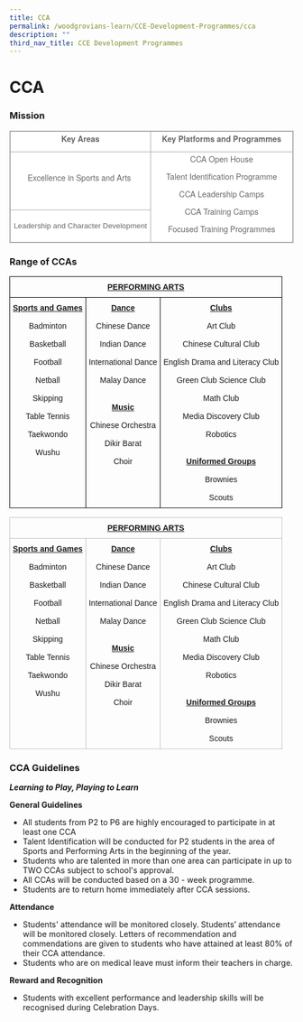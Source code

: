 ```yaml
---
title: CCA
permalink: /woodgrovians-learn/CCE-Development-Programmes/cca
description: ""
third_nav_title: CCE Development Programmes
---
```

# **CCA**
### Mission


<table class="iveo_table ives_tab_simple3" style="margin: 0px; outline: 0px; padding: 0px; border-collapse: collapse; border: 1px solid rgb(170, 170, 170); color: rgb(103, 103, 103); font-family: &quot;Helvetica Neue&quot;, Helvetica, Arial, sans-serif; font-size: 14px; font-style: normal; font-variant-ligatures: normal; font-variant-caps: normal; font-weight: 400; letter-spacing: normal; orphans: 2; text-align: left; text-transform: none; white-space: normal; widows: 2; word-spacing: 0px; -webkit-text-stroke-width: 0px; background-color: rgb(255, 255, 255); text-decoration-thickness: initial; text-decoration-style: initial; text-decoration-color: initial;"><tbody class="" style="margin: 0px; outline: 0px; padding: 0px;"><tr class="" style="margin: 0px; outline: 0px; padding: 0px;"><td width="353" class="" style="margin: 0px; outline: 0px; padding: 2px; text-align: center; border: 1px solid rgb(170, 170, 170);"><p class="" align="center" style="margin: 0px 0px 10px; outline: 0px; padding: 0px; line-height: 21px !important; color: rgb(103, 103, 103); font-family: &quot;Helvetica Neue&quot;, Helvetica, Arial, sans-serif; font-size: 14px;"><span class="" style="margin: 0px; outline: 0px; padding: 0px;"><b style="margin: 0px; outline: 0px; padding: 0px;">Key Areas</b></span></p></td><td width="354" class="" style="margin: 0px; outline: 0px; padding: 2px; text-align: center; border: 1px solid rgb(170, 170, 170);"><p class="" align="center" style="margin: 0px 0px 10px; outline: 0px; padding: 0px; line-height: 21px !important; color: rgb(103, 103, 103); font-family: &quot;Helvetica Neue&quot;, Helvetica, Arial, sans-serif; font-size: 14px;"><span class="" style="margin: 0px; outline: 0px; padding: 0px;"><b style="margin: 0px; outline: 0px; padding: 0px;">Key Platforms and Programmes</b></span></p></td></tr><tr class="" style="margin: 0px; outline: 0px; padding: 0px;"><td width="353" class="" style="margin: 0px; outline: 0px; padding: 2px; text-align: center; border: 1px solid rgb(170, 170, 170);"><p class="" align="center" style="margin: 0px 0px 10px; outline: 0px; padding: 0px; line-height: 21px !important; color: rgb(103, 103, 103); font-family: &quot;Helvetica Neue&quot;, Helvetica, Arial, sans-serif; font-size: 14px;"><span class="" style="margin: 0px; outline: 0px; padding: 0px;">Excellence in Sports and Arts</span><span style="margin: 0px; outline: 0px; padding: 0px; background-color: initial;">&nbsp;</span></p></td><td width="354" rowspan="2" class="" style="margin: 0px; outline: 0px; padding: 2px; text-align: center; border: 1px solid rgb(170, 170, 170);"><p class="" align="center" style="margin: 0px 0px 10px; outline: 0px; padding: 0px; line-height: 21px !important; color: rgb(103, 103, 103); font-family: &quot;Helvetica Neue&quot;, Helvetica, Arial, sans-serif; font-size: 14px;"><span class="" style="margin: 0px; outline: 0px; padding: 0px;">CCA Open House</span></p><p class="" align="center" style="margin: 0px 0px 10px; outline: 0px; padding: 0px; line-height: 21px !important; color: rgb(103, 103, 103); font-family: &quot;Helvetica Neue&quot;, Helvetica, Arial, sans-serif; font-size: 14px;"><span class="" style="margin: 0px; outline: 0px; padding: 0px;">Talent Identification Programme</span></p><p class="" align="center" style="margin: 0px 0px 10px; outline: 0px; padding: 0px; line-height: 21px !important; color: rgb(103, 103, 103); font-family: &quot;Helvetica Neue&quot;, Helvetica, Arial, sans-serif; font-size: 14px;"><span class="" style="margin: 0px; outline: 0px; padding: 0px;">CCA Leadership Camps</span></p><p class="" align="center" style="margin: 0px 0px 10px; outline: 0px; padding: 0px; line-height: 21px !important; color: rgb(103, 103, 103); font-family: &quot;Helvetica Neue&quot;, Helvetica, Arial, sans-serif; font-size: 14px;"><span class="" style="margin: 0px; outline: 0px; padding: 0px;">CCA Training Camps</span></p><p class="" align="center" style="margin: 0px 0px 10px; outline: 0px; padding: 0px; line-height: 21px !important; color: rgb(103, 103, 103); font-family: &quot;Helvetica Neue&quot;, Helvetica, Arial, sans-serif; font-size: 14px;"><span class="" style="margin: 0px; outline: 0px; padding: 0px;">Focused Training Programmes</span></p></td></tr><tr class="" style="margin: 0px; outline: 0px; padding: 0px;"><td class="" style="margin: 0px; outline: 0px; padding: 2px; text-align: center; border: 1px solid rgb(170, 170, 170);"><span style="margin: 0px; outline: 0px; padding: 0px; font-family: Arial, sans-serif; font-size: 13.3333px; text-align: left;">Leadership and Character Development</span></td></tr></tbody></table>



### Range of CCAs


<table style="border-collapse:collapse;border-spacing:0" class="tg"><thead><tr><th style="border-color:black;border-style:solid;border-width:1px;font-family:Arial, sans-serif;font-size:14px;font-weight:bold;overflow:hidden;padding:10px 5px;text-align:center;text-decoration:underline;vertical-align:top;word-break:normal" colspan="3">PERFORMING ARTS</th></tr></thead><tbody><tr><td style="border-color:black;border-style:solid;border-width:1px;font-family:Arial, sans-serif;font-size:14px;overflow:hidden;padding:10px 5px;text-align:center;vertical-align:top;word-break:normal"><span style="font-weight:bold;text-decoration:underline">Sports and Games</span><br><br>Badminton<br><br>Basketball<br><br>Football<br><br>Netball<br><br>Skipping<br><br>Table Tennis<br><br>Taekwondo<br><br>Wushu<br><br><br></td><td style="border-color:black;border-style:solid;border-width:1px;font-family:Arial, sans-serif;font-size:14px;overflow:hidden;padding:10px 5px;text-align:center;vertical-align:top;word-break:normal"><span style="font-weight:bold;text-decoration:underline">Dance</span><br><br>Chinese Dance<br><br>Indian Dance<br><br>International Dance<br><br>Malay Dance<br> <br><br><span style="font-weight:bold;text-decoration:underline">Music</span><br><br>Chinese Orchestra<br><br>Dikir Barat<br><br>Choir</td><td style="border-color:black;border-style:solid;border-width:1px;font-family:Arial, sans-serif;font-size:14px;overflow:hidden;padding:10px 5px;text-align:center;vertical-align:top;word-break:normal"><span style="font-weight:bold;text-decoration:underline">Clubs</span><br><br>Art Club<br><br>Chinese Cultural Club<br><br>English Drama and Literacy Club<br><br>Green Club Science Club<br><br>Math Club<br><br>Media Discovery Club<br><br>Robotics<br> <br> <br><span style="font-weight:bold;text-decoration:underline">Uniformed Groups</span><br><br>Brownies<br><br>Scouts</td></tr></tbody></table>

<table style="border-collapse:collapse;border-spacing:0" class="tg"><thead><tr><th style="border-color:#c0c0c0;border-style:solid;border-width:1px;font-family:Arial, sans-serif;font-size:14px;font-weight:bold;overflow:hidden;padding:10px 5px;text-align:center;text-decoration:underline;vertical-align:top;word-break:normal" colspan="3">PERFORMING ARTS</th></tr></thead><tbody><tr><td style="border-color:#c0c0c0;border-style:solid;border-width:1px;font-family:Arial, sans-serif;font-size:14px;overflow:hidden;padding:10px 5px;text-align:center;vertical-align:top;word-break:normal"><span style="font-weight:bold;text-decoration:underline">Sports and Games</span><br><br>Badminton<br><br>Basketball<br><br>Football<br><br>Netball<br><br>Skipping<br><br>Table Tennis<br><br>Taekwondo<br><br>Wushu<br><br><br></td><td style="border-color:#c0c0c0;border-style:solid;border-width:1px;font-family:Arial, sans-serif;font-size:14px;overflow:hidden;padding:10px 5px;text-align:center;vertical-align:top;word-break:normal"><span style="font-weight:bold;text-decoration:underline">Dance</span><br><br>Chinese Dance<br><br>Indian Dance<br><br>International Dance<br><br>Malay Dance<br> <br><br><span style="font-weight:bold;text-decoration:underline">Music</span><br><br>Chinese Orchestra<br><br>Dikir Barat<br><br>Choir</td><td style="border-color:#c0c0c0;border-style:solid;border-width:1px;font-family:Arial, sans-serif;font-size:14px;overflow:hidden;padding:10px 5px;text-align:center;vertical-align:top;word-break:normal"><span style="font-weight:bold;text-decoration:underline">Clubs</span><br><br>Art Club<br><br>Chinese Cultural Club<br><br>English Drama and Literacy Club<br><br>Green Club Science Club<br><br>Math Club<br><br>Media Discovery Club<br><br>Robotics<br> <br> <br><span style="font-weight:bold;text-decoration:underline">Uniformed Groups</span><br><br>Brownies<br><br>Scouts</td></tr></tbody></table>





### CCA Guidelines

**_Learning to Play, Playing to Learn_**

**General Guidelines**

*   All students from P2 to P6 are highly encouraged to participate in at least one CCA
*   Talent Identification will be conducted for P2 students in the area of Sports and Performing Arts in the beginning of the year.
*   Students who are talented in more than one area can participate in up to TWO CCAs subject to school's approval.
*   All CCAs will be conducted based on a 30 - week programme.
*   Students are to return home immediately after CCA sessions.

**Attendance**

*   Students' attendance will be monitored closely. Students’ attendance will be monitored closely. Letters of recommendation and commendations are given to students who have attained at least 80% of their CCA attendance.
*   Students who are on medical leave must inform their teachers in charge.

**Reward and Recognition**

*   Students with excellent performance and leadership skills will be recognised during Celebration Days.